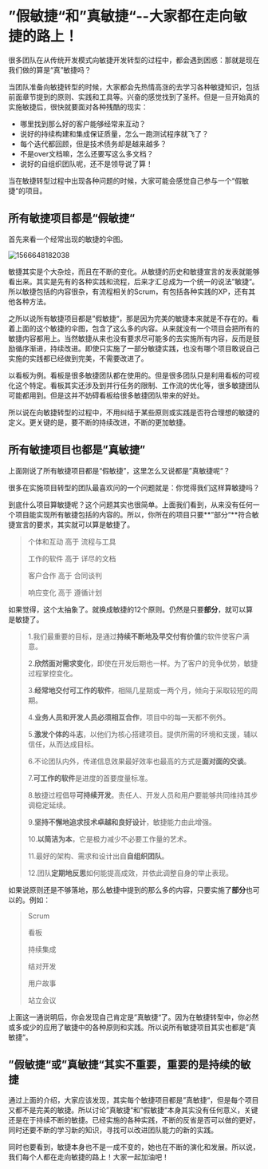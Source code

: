 # ”假敏捷“和”真敏捷“--大家都在走向敏捷的路上！

很多团队在从传统开发模式向敏捷开发转型的过程中，都会遇到困惑：那就是现在我们做的算是“真”敏捷吗？

当团队准备向敏捷转型的时候，大家都会先热情高涨的去学习各种敏捷知识，包括前面章节提到的原则、实践和工具等。兴奋的感觉找到了圣杯。但是一旦开始真的实施敏捷后，很快就要面对各种残酷的现实：

- 哪里找到那么好的客户能够经常来互动？
- 说好的持续构建和集成保证质量，怎么一跑测试程序就飞了？
- 每个迭代都回顾，但是技术债务却是越来越多？
- 不是over文档嘛，怎么还要写这么多文档？
- 说好的自组织团队呢，还不是领导说了算！

当在敏捷转型过程中出现各种问题的时候，大家可能会感觉自己参与一个“假敏捷“的项目。

## 所有敏捷项目都是“假敏捷“

首先来看一个经常出现的敏捷的伞图。

![1566648182038](C:\majunfei\GitHub\AgileTest\Chapter6\images\onthewaytoagile1.png)

敏捷其实是个大杂烩，而且在不断的变化。从敏捷的历史和敏捷宣言的发表就能够看出来。其实是先有的各种实践和流程，后来才汇总成为一个统一的说法”敏捷“。所以敏捷包括的内容很杂，有流程相关的Scrum，有包括各种实践的XP，还有其他各种方法。

之所以说所有敏捷项目都是”假敏捷“，那是因为完美的敏捷本来就是不存在的。看着上面的这个敏捷的伞图，包含了这么多的内容。从来就没有一个项目会把所有的敏捷内容都用上。当然敏捷从来也没有要求尽可能多的去实施所有内容，反而是鼓励循序渐进，持续改进。即使只实施了一部分敏捷实践，也没有哪个项目敢说自己实施的实践都已经做到完美，不需要改进了。

以看板为例。看板是很多敏捷团队都在使用的。但是很多团队只是利用看板的可视化这个特定。看板其实还涉及到并行任务的限制、工作流的优化等，很多敏捷团队可能都用到。但是这并不妨碍看板给很多敏捷团队带来的好处。

所以说在向敏捷转型的过程中，不用纠结于某些原则或实践是否符合理想的敏捷的定义。更关键的是，要不断的持续改进，不断的更加敏捷。

## 所有敏捷项目也都是”真敏捷”

上面刚说了所有敏捷项目都是“假敏捷”，这里怎么又说都是”真敏捷呢“？

很多在实施项目转型的团队最喜欢问的一个问题就是：你觉得我们这样算敏捷吗？

到底什么项目算敏捷呢？这个问题其实也很简单。上面我们看到，从来没有任何一个项目能实现所有敏捷包括的内容的。所以，你所在的项目只要**”部分“**符合敏捷宣言的要求，其实就可以算是敏捷了。

> 个体和互动  高于  流程与工具
>
> 工作的软件  高于  详尽的文档
>
> 客户合作  高于  合同谈判
>
> 响应变化  高于  遵循计划

如果觉得，这个太抽象了。就换成敏捷的12个原则。仍然是只要**部分**，就可以算是敏捷了。

> 1.我们最重要的目标，是通过**持续不断地及早交付有价值**的软件使客户满意。
>
> 2.**欣然面对需求变化**，即使在开发后期也一样。为了客户的竞争优势，敏捷过程掌控变化。
>
> 3.**经常地交付可工作的软件**，相隔几星期或一两个月，倾向于采取较短的周期。
>
> 4.**业务人员和开发人员必须相互合作**，项目中的每一天都不例外。
>
> 5.**激发个体的斗志**，以他们为核心搭建项目。提供所需的环境和支援，辅以信任，从而达成目标。
>
> 6.不论团队内外，传递信息效果最好效率也最高的方式是**面对面的交谈**。
>
> 7.**可工作的软件**是进度的首要度量标准。
>
> 8.敏捷过程倡导**可持续开发**。责任人、开发人员和用户要能够共同维持其步调稳定延续。
>
> 9.**坚持不懈地追求技术卓越和良好设计**，敏捷能力由此增强。
>
> 10.**以简洁为本**，它是极力减少不必要工作量的艺术。
>
> 11.最好的架构、需求和设计出自**自组织团队**。
>
> 12.团队**定期地反思**如何能提高成效，并依此调整自身的举止表现。

如果说原则还是不够落地，那么敏捷中提到的那么多的内容，只要实施了**部分**也可以的。例如：

> Scrum
>
> 看板
>
> 持续集成
>
> 结对开发
>
> 用户故事
>
> 站立会议

上面这一通说明后，你会发现自己肯定是”真敏捷“了。因为在敏捷转型中，你必然或多或少的应用了敏捷中的各种原则和实践。所以说所有敏捷项目其实也都是”真敏捷“。

## ”假敏捷“或”真敏捷“其实不重要，重要的是持续的敏捷

通过上面的介绍，大家应该发现，其实每个敏捷项目都是”真敏捷“，但是每个项目又都不是完美的敏捷。所以讨论”真敏捷“和”假敏捷“本身其实没有任何意义，关键还是在于持续不断的敏捷。已经实施的各种实践，不断的反省是否可以做的更好，同时还要不断的学习新的知识，寻找可以改进团队能力的新的实践。

同时也要看到，敏捷本身也不是一成不变的，她也在不断的演化和发展。所以说，我们每个人都在走向敏捷的路上！大家一起加油吧！